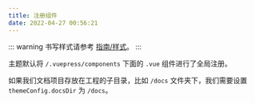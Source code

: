 ```yaml
---
title: 注册组件
date: 2022-04-27 00:56:21
---
```


::: warning
书写样式请参考 [指南/样式](/docs/guide/style)。
:::

主题默认将 `/.vuepress/components` 下面的 `.vue` 组件进行了全局注册。

如果我们文档项目存放在工程的子目录，比如 `/docs` 文件夹下，我们需要设置 `themeConfig.docsDir` 为 `/docs`。
